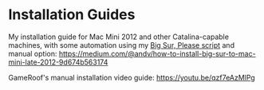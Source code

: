 # Installation Guides

My installation guide for Mac Mini 2012 and other Catalina-capable machines, with some automation using my [Big Sur, Please script](https://github.com/4ndv/big-sur-plz) and manual option: https://medium.com/@andv/how-to-install-big-sur-to-mac-mini-late-2012-9d674b563174

GameRoof's manual installation video guide: https://youtu.be/qzf7eAzMlPg
